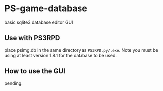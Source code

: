 # PS-game-database
 basic sqlite3 database editor GUI

## Use with PS3RPD
place psimg.db in the same directory as `PS3RPD.py/.exe`.
Note you must be using at least version 1.8.1 for the database to be used.

## How to use the GUI
pending.